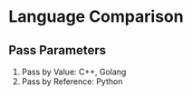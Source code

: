 # Language Comparison
## Pass Parameters
1. Pass by Value: C++, Golang
2. Pass by Reference: Python
